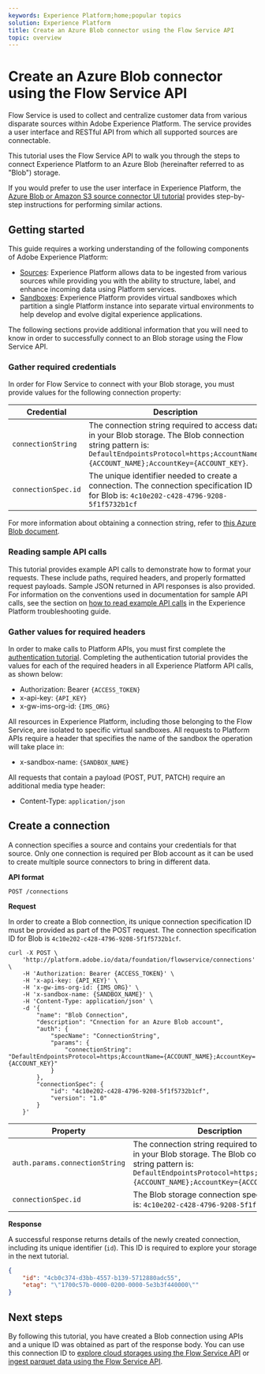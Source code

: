 ```yaml
---
keywords: Experience Platform;home;popular topics
solution: Experience Platform
title: Create an Azure Blob connector using the Flow Service API
topic: overview
---
```


# Create an Azure Blob connector using the Flow Service API

Flow Service is used to collect and centralize customer data from various disparate sources within Adobe Experience Platform. The service provides a user interface and RESTful API from which all supported sources are connectable.

This tutorial uses the Flow Service API to walk you through the steps to connect Experience Platform to an Azure Blob (hereinafter referred to as "Blob") storage.

If you would prefer to use the user interface in Experience Platform, the [Azure Blob or Amazon S3 source connector UI tutorial](../../../ui/create/cloud-storage/blob-s3.md) provides step-by-step instructions for performing similar actions.

## Getting started

This guide requires a working understanding of the following components of Adobe Experience Platform:

*   [Sources](../../../../home.md): Experience Platform allows data to be ingested from various sources while providing you with the ability to structure, label, and enhance incoming data using Platform services.
*   [Sandboxes](../../../../../sandboxes/home.md): Experience Platform provides virtual sandboxes which partition a single Platform instance into separate virtual environments to help develop and evolve digital experience applications.

The following sections provide additional information that you will need to know in order to successfully connect to an Blob storage using the Flow Service API.

### Gather required credentials

In order for Flow Service to connect with your Blob storage, you must provide values for the following connection property:

| Credential | Description |
| ---------- | ----------- |
| `connectionString` | The connection string required to access data in your Blob storage. The Blob connection string pattern is: `DefaultEndpointsProtocol=https;AccountName={ACCOUNT_NAME};AccountKey={ACCOUNT_KEY}`. |
| `connectionSpec.id` | The unique identifier needed to create a connection. The connection specification ID for Blob is: `4c10e202-c428-4796-9208-5f1f5732b1cf` |

For more information about obtaining a connection string, refer to [this Azure Blob document](https://docs.microsoft.com/en-us/azure/storage/common/storage-configure-connection-string).

### Reading sample API calls

This tutorial provides example API calls to demonstrate how to format your requests. These include paths, required headers, and properly formatted request payloads. Sample JSON returned in API responses is also provided. For information on the conventions used in documentation for sample API calls, see the section on [how to read example API calls](../../../../../landing/troubleshooting.md#how-do-i-format-an-api-request) in the Experience Platform troubleshooting guide.

### Gather values for required headers

In order to make calls to Platform APIs, you must first complete the [authentication tutorial](../../../../../tutorials/authentication.md). Completing the authentication tutorial provides the values for each of the required headers in all Experience Platform API calls, as shown below:

*   Authorization: Bearer `{ACCESS_TOKEN}`
*   x-api-key: `{API_KEY}`
*   x-gw-ims-org-id: `{IMS_ORG}`

All resources in Experience Platform, including those belonging to the Flow Service, are isolated to specific virtual sandboxes. All requests to Platform APIs require a header that specifies the name of the sandbox the operation will take place in:

*   x-sandbox-name: `{SANDBOX_NAME}`

All requests that contain a payload (POST, PUT, PATCH) require an additional media type header:

*   Content-Type: `application/json`

## Create a connection

A connection specifies a source and contains your credentials for that source. Only one connection is required per Blob account as it can be used to create multiple source connectors to bring in different data.

**API format**

```http
POST /connections
```

**Request**

In order to create a Blob connection, its unique connection specification ID must be provided as part of the POST request. The connection specification ID for Blob is `4c10e202-c428-4796-9208-5f1f5732b1cf`.

```shell
curl -X POST \
    'http://platform.adobe.io/data/foundation/flowservice/connections' \
    -H 'Authorization: Bearer {ACCESS_TOKEN}' \
    -H 'x-api-key: {API_KEY}' \
    -H 'x-gw-ims-org-id: {IMS_ORG}' \
    -H 'x-sandbox-name: {SANDBOX_NAME}' \
    -H 'Content-Type: application/json' \
    -d '{
        "name": "Blob Connection",
        "description": "Cnnection for an Azure Blob account",
        "auth": {
            "specName": "ConnectionString",
            "params": {
                "connectionString": "DefaultEndpointsProtocol=https;AccountName={ACCOUNT_NAME};AccountKey={ACCOUNT_KEY}"
            }
        },
        "connectionSpec": {
            "id": "4c10e202-c428-4796-9208-5f1f5732b1cf",
            "version": "1.0"
        }
    }'
```

| Property | Description |
| -------- | ----------- |
|   `auth.params.connectionString` | The connection string required to access data in your Blob storage. The Blob connection string pattern is: `DefaultEndpointsProtocol=https;AccountName={ACCOUNT_NAME};AccountKey={ACCOUNT_KEY}`. |
|   `connectionSpec.id` | The Blob storage connection specification ID is: `4c10e202-c428-4796-9208-5f1f5732b1cf` |

**Response**

A successful response returns details of the newly created connection, including its unique identifier (`id`). This ID is required to explore your storage in the next tutorial.

```json
{
    "id": "4cb0c374-d3bb-4557-b139-5712880adc55",
    "etag": "\"1700c57b-0000-0200-0000-5e3b3f440000\""
}
```

## Next steps

By following this tutorial, you have created a Blob connection using APIs and a unique ID was obtained as part of the response body. You can use this connection ID to [explore cloud storages using the Flow Service API](../../explore/cloud-storage.md) or [ingest parquet data using the Flow Service API](../../cloud-storage-parquet.md).
